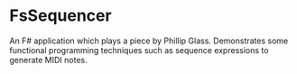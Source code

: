 # FsSequencer

An F# application which plays a piece by Phillip Glass.
Demonstrates some functional programming techniques such as sequence expressions to generate MIDI notes.
